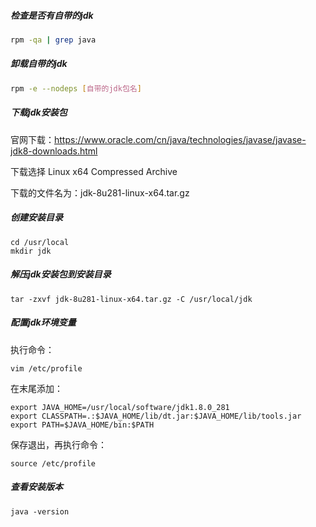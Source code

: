 ##### 检查是否有自带的jdk

```bash
rpm -qa | grep java
```

##### 卸载自带的jdk

```bash
rpm -e --nodeps [自带的jdk包名]
```

##### 下载jdk安装包

官网下载：https://www.oracle.com/cn/java/technologies/javase/javase-jdk8-downloads.html

下载选择 Linux x64 Compressed Archive

下载的文件名为：jdk-8u281-linux-x64.tar.gz

##### 创建安装目录

```shell
cd /usr/local
mkdir jdk
```

##### 解压jdk安装包到安装目录

```shell
tar -zxvf jdk-8u281-linux-x64.tar.gz -C /usr/local/jdk
```

##### 配置jdk环境变量

执行命令：

```shell
vim /etc/profile
```

在末尾添加：

```
export JAVA_HOME=/usr/local/software/jdk1.8.0_281
export CLASSPATH=.:$JAVA_HOME/lib/dt.jar:$JAVA_HOME/lib/tools.jar
export PATH=$JAVA_HOME/bin:$PATH
```

保存退出，再执行命令：

```shell
source /etc/profile
```

##### 查看安装版本

```shell
java -version
```

